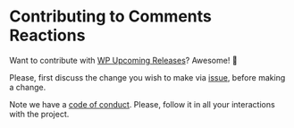 # Contributing to Comments Reactions

Want to contribute with [WP Upcoming Releases](https://wordpress.org/plugins/wp-upcoming-releases)? Awesome! :tada:

Please, first discuss the change you wish to make via [issue](https://github.com/HenriqueSilverio/wp-upcoming-releases/issues), before making a change. 

Note we have a [code of conduct](CODE_OF_CONDUCT.md). Please, follow it in all your interactions with the project.
